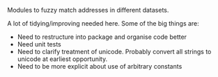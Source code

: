 Modules to fuzzy match addresses in different datasets.

A lot of tidying/improving needed here.  Some of the big things are:

* Need to restructure into package and organise code better
* Need unit tests
* Need to clarify treatment of unicode.  Probably convert all strings to unicode at earliest opportunity.  
* Need to be more explicit about use of arbitrary constants
